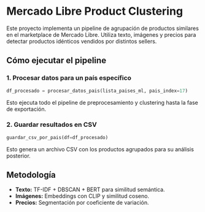 # Mercado Libre Product Clustering

Este proyecto implementa un pipeline de agrupación de productos similares en el marketplace de Mercado Libre.
Utiliza texto, imágenes y precios para detectar productos idénticos vendidos por distintos sellers.

## Cómo ejecutar el pipeline

### 1. Procesar datos para un país específico
```python
df_procesado = procesar_datos_pais(lista_paises_ml, pais_index=17)
```
Esto ejecuta todo el pipeline de preprocesamiento y clustering hasta la fase de exportación.

### 2. Guardar resultados en CSV
```python
guardar_csv_por_pais(df=df_procesado)
```
Esto genera un archivo CSV con los productos agrupados para su análisis posterior.

## Metodología
- **Texto:** TF-IDF + DBSCAN + BERT para similitud semántica.
- **Imágenes:** Embeddings con CLIP y similitud coseno.
- **Precios:** Segmentación por coeficiente de variación.